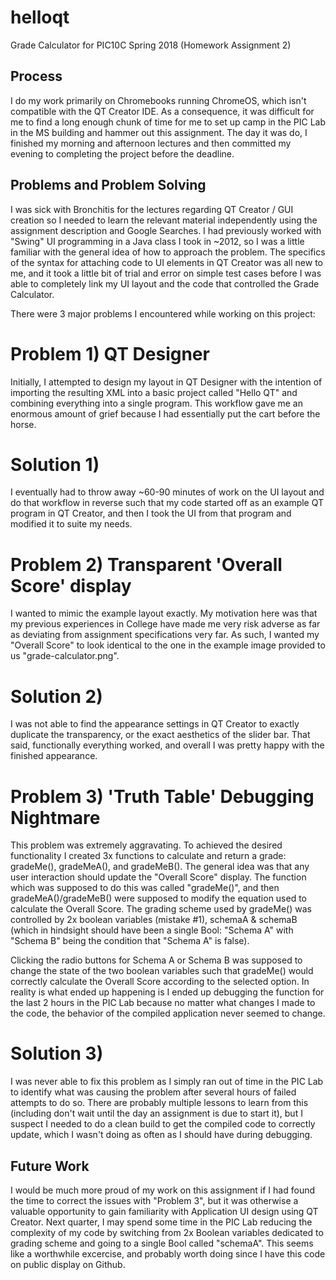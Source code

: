 # helloqt
Grade Calculator for PIC10C Spring 2018 (Homework Assignment 2)

## Process
I do my work primarily on Chromebooks running ChromeOS, which isn't compatible with the QT Creator IDE. As a consequence, it was difficult for me to find a long enough chunk of time for me to set up camp in the PIC Lab in the MS building and hammer out this assignment. The day it was do, I finished my morning and afternoon lectures and then committed my evening to completing the project before the deadline.

## Problems and Problem Solving
I was sick with Bronchitis for the lectures regarding QT Creator / GUI creation so I needed to learn the relevant material independently using the assignment description and Google Searches. I had previously worked with "Swing" UI programming in a Java class I took in ~2012, so I was a little familiar with the general idea of how to approach the problem. The specifics of the syntax for attaching code to UI elements in QT Creator was all new to me, and it took a little bit of trial and error on simple test cases before I was able to completely link my UI layout and the code that controlled the Grade Calculator.

There were 3 major problems I encountered while working on this project:

# Problem 1) QT Designer
Initially, I attempted to design my layout in QT Designer with the intention of importing the resulting XML into a basic project called "Hello QT" and combining everything into a single program. This workflow gave me an enormous amount of grief because I had essentially put the cart before the horse. 

# Solution 1) 
I eventually had to throw away ~60-90 minutes of work on the UI layout and do that workflow in reverse such that my code started off as an example QT program in QT Creator, and then I took the UI from that program and modified it to suite my needs.

# Problem 2) Transparent 'Overall Score' display
I wanted to mimic the example layout exactly. My motivation here was that my previous experiences in College have made me very risk adverse as far as deviating from assignment specifications very far. As such, I wanted my "Overall Score" to look identical to the one in the example image provided to us "grade-calculator.png". 

# Solution 2) 
I was not able to find the appearance settings in QT Creator to exactly duplicate the transparency, or the exact aesthetics of the slider bar. That said, functionally everything worked, and overall I was pretty happy with the finished appearance.

# Problem 3) 'Truth Table' Debugging Nightmare
This problem was extremely aggravating. To achieved the desired functionality I created 3x functions to calculate and return a grade: gradeMe(), gradeMeA(), and gradeMeB(). The general idea was that any user interaction should update the "Overall Score" display. The function which was supposed to do this was called "gradeMe()", and then gradeMeA()/gradeMeB() were supposed to modify the equation used to calculate the Overall Score. The grading scheme used by gradeMe() was controlled by 2x boolean variables (mistake #1), schemaA & schemaB (which in hindsight should have been a single Bool: "Schema A" with "Schema B" being the condition that "Schema A" is false).

Clicking the radio buttons for Schema A or Schema B was supposed to change the state of the two boolean variables such that gradeMe() would correctly calculate the Overall Score according to the selected option. In reality is what ended up happening is I ended up debugging the function for the last 2 hours in the PIC Lab because no matter what changes I made to the code, the behavior of the compiled application never seemed to change.

# Solution 3) 
I was never able to fix this problem as I simply ran out of time in the PIC Lab to identify what was causing the problem after several hours of failed attempts to do so. There are probably multiple lessons to learn from this (including don't wait until the day an assignment is due to start it), but I suspect I needed to do a clean build to get the compiled code to correctly update, which I wasn't doing as often as I should have during debugging.

## Future Work
I would be much more proud of my work on this assignment if I had found the time to correct the issues with "Problem 3", but it was otherwise a valuable opportunity to gain familiarity with Application UI design using QT Creator. Next quarter, I may spend some time in the PIC Lab reducing the complexity of my code by switching from 2x Boolean variables dedicated to grading scheme and going to a single Bool called "schemaA". This seems like a worthwhile excercise, and probably worth doing since I have this code on public display on Github.
